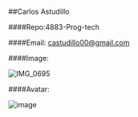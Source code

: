 ##Carlos Astudillo

####Repo:4883-Prog-tech

####Email: castudillo00@gmail.com 

####Image:

![IMG_0695](https://github.com/user-attachments/assets/3c28d62d-d23b-4177-af3d-9804b34f6f04)

####Avatar:

![image](https://github.com/user-attachments/assets/4ef80205-632c-4c26-bd0e-b00896033d73)
